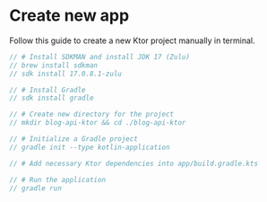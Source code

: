 # Create new app
Follow this guide to create a new Ktor project manually in terminal.

```javascript
// # Install SDKMAN and install JDK 17 (Zulu)
// brew install sdkman
// sdk install 17.0.8.1-zulu

// # Install Gradle
// sdk install gradle

// # Create new directory for the project
// mkdir blog-api-ktor && cd ./blog-api-ktor

// # Initialize a Gradle project
// gradle init --type kotlin-application

// # Add necessary Ktor dependencies into app/build.gradle.kts

// # Run the application
// gradle run
```